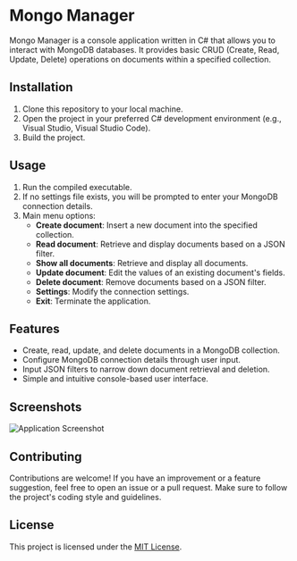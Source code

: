 # Mongo Manager

Mongo Manager is a console application written in C# that allows you to interact with MongoDB databases. It provides basic CRUD (Create, Read, Update, Delete) operations on documents within a specified collection.

## Installation

1. Clone this repository to your local machine.
2. Open the project in your preferred C# development environment (e.g., Visual Studio, Visual Studio Code).
3. Build the project.

## Usage

1. Run the compiled executable.
2. If no settings file exists, you will be prompted to enter your MongoDB connection details.
3. Main menu options:
   - **Create document**: Insert a new document into the specified collection.
   - **Read document**: Retrieve and display documents based on a JSON filter.
   - **Show all documents**: Retrieve and display all documents.
   - **Update document**: Edit the values of an existing document's fields.
   - **Delete document**: Remove documents based on a JSON filter.
   - **Settings**: Modify the connection settings.
   - **Exit**: Terminate the application.

## Features

- Create, read, update, and delete documents in a MongoDB collection.
- Configure MongoDB connection details through user input.
- Input JSON filters to narrow down document retrieval and deletion.
- Simple and intuitive console-based user interface.

## Screenshots

![Application Screenshot](https://i.imgur.com/jYbyhQd.png)

## Contributing

Contributions are welcome! If you have an improvement or a feature suggestion, feel free to open an issue or a pull request. Make sure to follow the project's coding style and guidelines.

## License

This project is licensed under the [MIT License](LICENSE).

